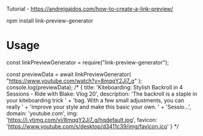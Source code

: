 Tutorial - https://andrejgajdos.com/how-to-create-a-link-preview/

 npm install link-preview-generator

 # Usage

 const linkPreviewGenerator = require("link-preview-generator");

const previewData = await linkPreviewGenerator(
  "https://www.youtube.com/watch?v=8mqqY2Ji7_g"
);
console.log(previewData);
/*
{
  title: 'Kiteboarding: Stylish Backroll in 4 Sessions - Ride with Blake: Vlog 20',
  description: 'The backroll is a staple in your kiteboarding trick ' +
    'bag. With a few small adjustments, you can really ' +
    'improve your style and make this basic your own. ' +
    'Sessio...',
  domain: 'youtube.com',
  img: 'https://i.ytimg.com/vi/8mqqY2Ji7_g/hqdefault.jpg',
  favicon: 'https://www.youtube.com/s/desktop/d3411c39/img/favicon.ico'
}
*/